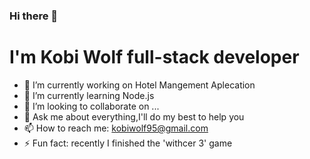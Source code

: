 ### Hi there 👋



# I'm Kobi Wolf full-stack developer 

- 🔭 I’m currently working on Hotel Mangement Aplecation
- 🌱 I’m currently learning Node.js
- 👯 I’m looking to collaborate on ...
- 💬 Ask me about everything,I'll do my best to help you 
- 📫 How to reach me: kobiwolf95@gmail.com
- ⚡ Fun fact: recently I finished the 'withcer 3' game

